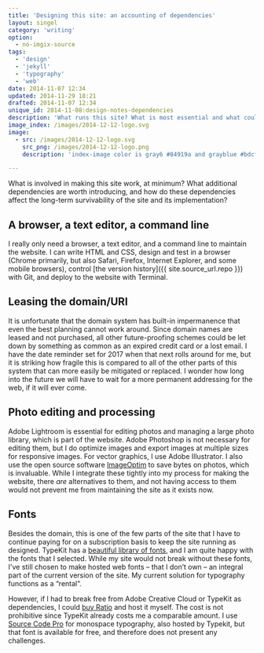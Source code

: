 ```yaml
---
title: 'Designing this site: an accounting of dependencies'
layout: singel
category: 'writing'
option:
  - no-imgix-source
tags:
  - 'design'
  - 'jekyll'
  - 'typography'
  - 'web'
date: 2014-11-07 12:34
updated: 2014-11-29 18:21
drafted: 2014-11-07 12:34
unique_id: 2014-11-08:design-notes-dependencies
description: 'What runs this site? What is most essential and what could affect its long-term survivability?'
image_index: /images/2014-12-12-logo.svg
image:
  - src: /images/2014-12-12-logo.svg
    src_png: /images/2014-12-12-logo.png
    description: 'index-image color is gray6 #84919a and grayblue #bdcfdb'

---
```


What is involved in making this site work, at minimum? What additional dependencies are worth introducing, and how do these dependencies affect the long-term survivability of the site and its implementation?

## A browser, a text editor, a command line

I really only need a browser, a text editor, and a command line to maintain the website. I can write HTML and CSS, design and test in a browser (Chrome primarily, but also Safari, Firefox, Internet Explorer, and some mobile browsers), control [the version history]({{ site.source_url.repo }}) with Git, and deploy to the website with Terminal.

## Leasing the domain/URI

It is unfortunate that the domain system has built-in impermanence that even the best planning cannot work around. Since domain names are leased and not purchased, all other future-proofing schemes could be let down by something as common as an expired credit card or a lost email. I have the date reminder set for 2017 when that next rolls around for me, but it is striking how fragile this is compared to all of the other parts of this system that can more easily be mitigated or replaced. I wonder how long into the future we will have to wait for a more permanent addressing for the web, if it will ever come.

## Photo editing and processing

Adobe Lightroom is essential for editing photos and managing a large photo library, which is part of the website. Adobe Photoshop is not necessary for editing them, but I do optimize images and export images at multiple sizes for responsive images. For vector graphics, I use Adobe Illustrator. I also use the open source software [ImageOptim](https://imageoptim.com) to save bytes on photos, which is invaluable. While I integrate these tightly into my process for making the website, there *are* alternatives to them, and not having access to them would not prevent me from maintaining the site as it exists now.

## Fonts

Besides the domain, this is one of the few parts of the site that I have to continue paying for on a subscription basis to keep the site running as designed. TypeKit has a [beautiful library of fonts](https://typekit.com/fonts), and I am quite happy with the fonts that I selected. While my site would not break without these fonts, I've still chosen to make hosted web fonts – that I don’t own – an integral part of the current version of the site. My current solution for typography functions as a “rental”.

However, if I had to break free from Adobe Creative Cloud or TypeKit as dependencies, I could [buy Ratio](http://cargocollective.com/pstype/Ratio) and host it myself. The cost is not prohibitive since TypeKit already costs me a comparable amount. I use [Source Code Pro](http://adobe-fonts.github.io/source-code-pro/) for monospace typography, also hosted by Typekit, but that font is available for free, and therefore does not present any challenges.
